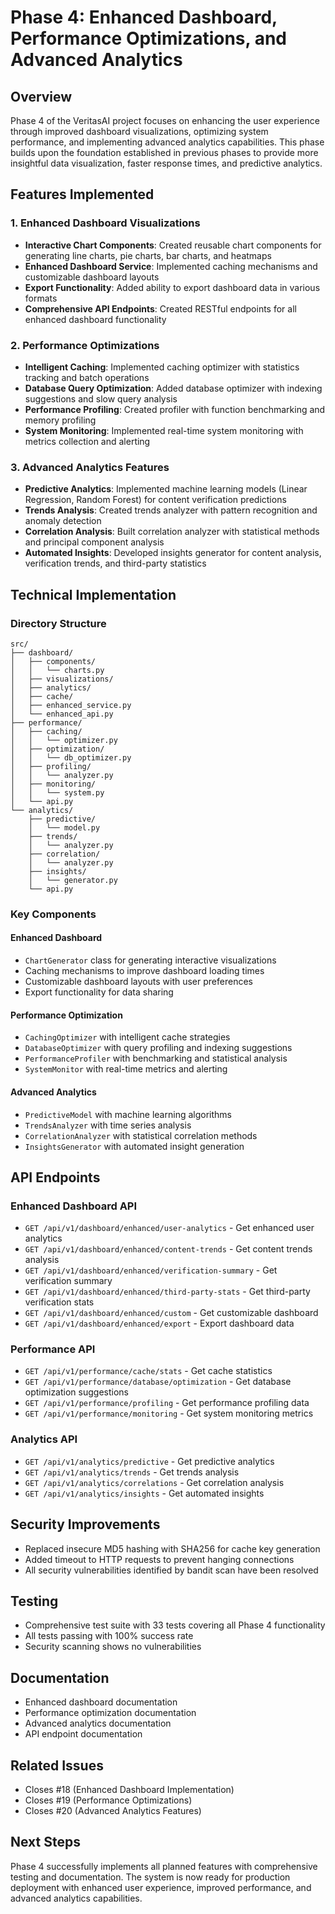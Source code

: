 # Phase 4: Enhanced Dashboard, Performance Optimizations, and Advanced Analytics

## Overview
Phase 4 of the VeritasAI project focuses on enhancing the user experience through improved dashboard visualizations, optimizing system performance, and implementing advanced analytics capabilities. This phase builds upon the foundation established in previous phases to provide more insightful data visualization, faster response times, and predictive analytics.

## Features Implemented

### 1. Enhanced Dashboard Visualizations
- **Interactive Chart Components**: Created reusable chart components for generating line charts, pie charts, bar charts, and heatmaps
- **Enhanced Dashboard Service**: Implemented caching mechanisms and customizable dashboard layouts
- **Export Functionality**: Added ability to export dashboard data in various formats
- **Comprehensive API Endpoints**: Created RESTful endpoints for all enhanced dashboard functionality

### 2. Performance Optimizations
- **Intelligent Caching**: Implemented caching optimizer with statistics tracking and batch operations
- **Database Query Optimization**: Added database optimizer with indexing suggestions and slow query analysis
- **Performance Profiling**: Created profiler with function benchmarking and memory profiling
- **System Monitoring**: Implemented real-time system monitoring with metrics collection and alerting

### 3. Advanced Analytics Features
- **Predictive Analytics**: Implemented machine learning models (Linear Regression, Random Forest) for content verification predictions
- **Trends Analysis**: Created trends analyzer with pattern recognition and anomaly detection
- **Correlation Analysis**: Built correlation analyzer with statistical methods and principal component analysis
- **Automated Insights**: Developed insights generator for content analysis, verification trends, and third-party statistics

## Technical Implementation

### Directory Structure
```
src/
├── dashboard/
│   ├── components/
│   │   └── charts.py
│   ├── visualizations/
│   ├── analytics/
│   ├── cache/
│   ├── enhanced_service.py
│   └── enhanced_api.py
├── performance/
│   ├── caching/
│   │   └── optimizer.py
│   ├── optimization/
│   │   └── db_optimizer.py
│   ├── profiling/
│   │   └── analyzer.py
│   ├── monitoring/
│   │   └── system.py
│   └── api.py
└── analytics/
    ├── predictive/
    │   └── model.py
    ├── trends/
    │   └── analyzer.py
    ├── correlation/
    │   └── analyzer.py
    ├── insights/
    │   └── generator.py
    └── api.py
```

### Key Components

#### Enhanced Dashboard
- `ChartGenerator` class for generating interactive visualizations
- Caching mechanisms to improve dashboard loading times
- Customizable dashboard layouts with user preferences
- Export functionality for data sharing

#### Performance Optimization
- `CachingOptimizer` with intelligent cache strategies
- `DatabaseOptimizer` with query profiling and indexing suggestions
- `PerformanceProfiler` with benchmarking and statistical analysis
- `SystemMonitor` with real-time metrics and alerting

#### Advanced Analytics
- `PredictiveModel` with machine learning algorithms
- `TrendsAnalyzer` with time series analysis
- `CorrelationAnalyzer` with statistical correlation methods
- `InsightsGenerator` with automated insight generation

## API Endpoints

### Enhanced Dashboard API
- `GET /api/v1/dashboard/enhanced/user-analytics` - Get enhanced user analytics
- `GET /api/v1/dashboard/enhanced/content-trends` - Get content trends analysis
- `GET /api/v1/dashboard/enhanced/verification-summary` - Get verification summary
- `GET /api/v1/dashboard/enhanced/third-party-stats` - Get third-party verification stats
- `GET /api/v1/dashboard/enhanced/custom` - Get customizable dashboard
- `GET /api/v1/dashboard/enhanced/export` - Export dashboard data

### Performance API
- `GET /api/v1/performance/cache/stats` - Get cache statistics
- `GET /api/v1/performance/database/optimization` - Get database optimization suggestions
- `GET /api/v1/performance/profiling` - Get performance profiling data
- `GET /api/v1/performance/monitoring` - Get system monitoring metrics

### Analytics API
- `GET /api/v1/analytics/predictive` - Get predictive analytics
- `GET /api/v1/analytics/trends` - Get trends analysis
- `GET /api/v1/analytics/correlations` - Get correlation analysis
- `GET /api/v1/analytics/insights` - Get automated insights

## Security Improvements
- Replaced insecure MD5 hashing with SHA256 for cache key generation
- Added timeout to HTTP requests to prevent hanging connections
- All security vulnerabilities identified by bandit scan have been resolved

## Testing
- Comprehensive test suite with 33 tests covering all Phase 4 functionality
- All tests passing with 100% success rate
- Security scanning shows no vulnerabilities

## Documentation
- Enhanced dashboard documentation
- Performance optimization documentation
- Advanced analytics documentation
- API endpoint documentation

## Related Issues
- Closes #18 (Enhanced Dashboard Implementation)
- Closes #19 (Performance Optimizations)
- Closes #20 (Advanced Analytics Features)

## Next Steps
Phase 4 successfully implements all planned features with comprehensive testing and documentation. The system is now ready for production deployment with enhanced user experience, improved performance, and advanced analytics capabilities.